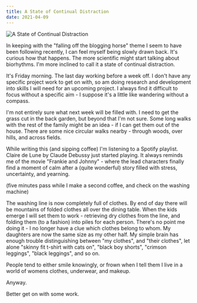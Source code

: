 ```yaml
---
title: A State of Continual Distraction
date: 2021-04-09
---
```


![A State of Continual Distraction](https://source.unsplash.com/X6cChncECA8/1600x900)

In keeping with the "falling off the blogging horse" theme I seem to have been following recently, I can feel myself being slowly drawn back. It's curious how that happens. The more scientific might start talking about biorhythms. I'm more inclined to call it a state of continual distraction.

It's Friday morning. The last day working before a week off. I don't have any specific project work to get on with, so am doing research and development into skills I will need for an upcoming project. I always find it difficult to focus without a specific aim - I suppose it's a little like wandering without a compass.

I'm not entirely sure what next week will be filled with. I need to get the grass cut in the back garden, but beyond that I'm not sure. Some long walks with the rest of the family might be an idea - if I can get them out of the house. There are some nice circular walks nearby - through woods, over hills, and across fields.

While writing this (and sipping coffee) I'm listening to a Spotify playlist. Claire de Lune by Claude Debussy just started playing. It always reminds me of the movie "Frankie and Johnny" - where the lead characters finally find a moment of calm after a (quite wonderful) story filled with stress, uncertainty, and yearning.

(five minutes pass while I make a second coffee, and check on the washing machine)

The washing line is now completely full of clothes. By end of day there will be mountains of folded clothes all over the dining table. When the kids emerge I will set them to work - retrieving dry clothes from the line, and folding them (to a fashion) into piles for each person. There's no point me doing it - I no longer have a clue which clothes belong to whom. My daughters are now the same size as my other half. My simple brain has enough trouble distinguishing between "my clothes", and "their clothes", let alone "skinny fit t-shirt with cats on", "black boy shorts", "crimson leggings", "black leggings", and so on.

People tend to either smile knowingly, or frown when I tell them I live in a world of womens clothes, underwear, and makeup.

Anyway.

Better get on with some work.
